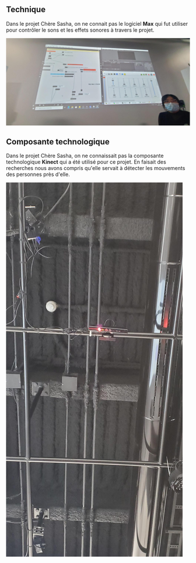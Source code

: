 ## Technique

Dans le projet Chère Sasha, on ne connait pas le logiciel **Max** qui fut utiliser pour contrôler le sons et les effets sonores à travers le projet.

 ![max](medias/photographies/sasha_logiciel_max.png)

## Composante technologique

Dans le projet Chère Sasha, on ne connaissait pas la composante technologique **Kinect** qui a été utilisé pour ce projet. En faisait des recherches nous avons compris qu'elle servait à détecter les mouvements des personnes près d'elle.

 ![kinect](medias/photographies/sasha_kinect.png)

